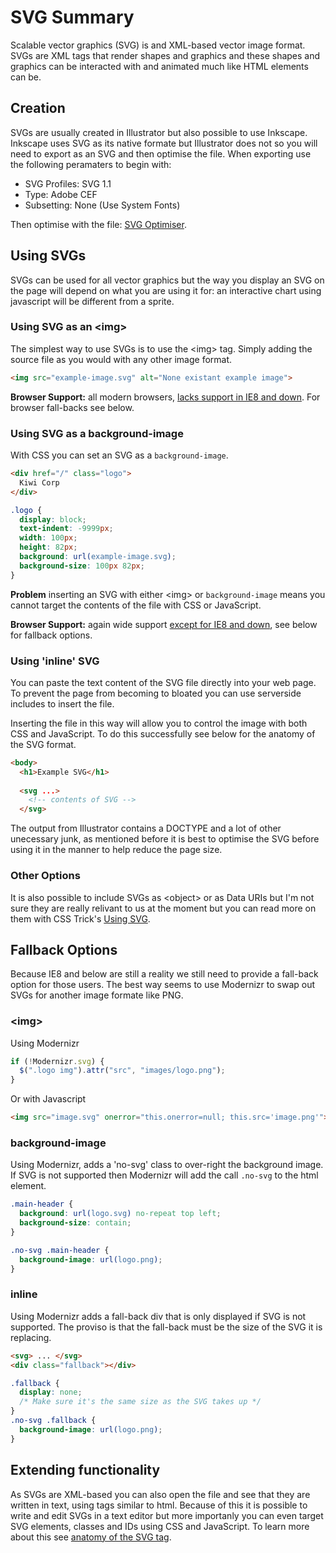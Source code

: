 # SVG Summary

Scalable vector graphics (SVG) is and XML-based vector image format. SVGs are XML tags that render shapes and graphics and these shapes and graphics can be interacted with and animated much like HTML elements can be. 

## Creation

SVGs are usually created in Illustrator but also possible to use Inkscape. Inkscape uses SVG as its native formate but Illustrator does not so you will need to export as an SVG and then optimise the file. When exporting use the following peramaters to begin with:

* SVG Profiles: SVG 1.1
* Type: Adobe CEF
* Subsetting: None (Use System Fonts)

Then optimise with the file: [SVG Optimiser](http://petercollingridge.appspot.com/svg_optimiser).

## Using SVGs

SVGs can be used for all vector graphics but the way you display an SVG on the page will depend on what you are using it for: an interactive chart using javascript will be different from a sprite. 

### Using SVG as an &lt;img&gt;

The simplest way to use SVGs is to use the &lt;img&gt; tag. Simply adding the source file as you would with any other image format.

```html
<img src="example-image.svg" alt="None existant example image">
```

**Browser Support:** all modern browsers, [lacks support in IE8 and down](http://caniuse.com/#feat=svg-img). For browser fall-backs see below.

### Using SVG as a background-image

With CSS you can set an SVG as a ```background-image```. 

```html
<div href="/" class="logo">
  Kiwi Corp
</div>
```
```css
.logo {
  display: block;
  text-indent: -9999px;
  width: 100px;
  height: 82px;
  background: url(example-image.svg);
  background-size: 100px 82px;
}
```

**Problem** inserting an SVG with either &lt;img&gt; or ```background-image``` means you cannot target the contents of the file with CSS or JavaScript.

**Browser Support:** again wide support [except for IE8 and down](http://caniuse.com/#feat=svg-css), see below for fallback options.

### Using 'inline' SVG

You can paste the text content of the SVG file directly into your web page. To prevent the page from becoming to bloated you can use serverside includes to insert the file. 

Inserting the file in this way will  allow you to control the image with both CSS and JavaScript. To do this successfully see below for the anatomy of the SVG format.

```html
<body>
  <h1>Example SVG</h1>
  
  <svg ...>
    <!-- contents of SVG -->
  </svg>
  ```
  
The output from Illustrator contains a DOCTYPE and a lot of other unecessary junk, as mentioned before it is best to optimise the SVG before using it in the manner to help reduce the page size.  

### Other Options

It is also possible to include SVGs as &lt;object&gt; or as Data URIs but I'm not sure they are really relivant to us at the moment but you can read more on them with CSS Trick's [Using SVG](https://css-tricks.com/using-svg/).

## Fallback Options

Because IE8 and below are still a reality we still need to provide a fall-back option for those users. The best way seems to use Modernizr to swap out SVGs for another image formate like PNG. 

### &lt;img&gt;

Using Modernizr

```javascript
if (!Modernizr.svg) {
  $(".logo img").attr("src", "images/logo.png");
}
```

Or with Javascript

```html
<img src="image.svg" onerror="this.onerror=null; this.src='image.png'">
```

### background-image

Using Modernizr, adds a 'no-svg' class to over-right the background image. If SVG is not supported then Modernizr will add the call ```.no-svg``` to the html element. 

```css
.main-header {
  background: url(logo.svg) no-repeat top left;
  background-size: contain;
}

.no-svg .main-header {
  background-image: url(logo.png);
}
```

### inline

Using Modernizr adds a fall-back div that is only displayed if SVG is not supported. The proviso is that the fall-back must be the size of the SVG it is replacing.

```html
<svg> ... </svg>
<div class="fallback"></div>
```

```css
.fallback { 
  display: none;
  /* Make sure it's the same size as the SVG takes up */
}
.no-svg .fallback { 
  background-image: url(logo.png); 
}
```

## Extending functionality

As SVGs are XML-based you can also open the file and see that they are written in text, using tags similar to html. Because of this it is possible to write and edit SVGs in a text editor but more importanly you can even target SVG elements, classes and IDs using CSS and JavaScript. To learn more about this see [anatomy of the SVG tag](anatomy-of-svg.md).
